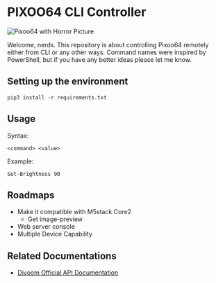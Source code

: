# PIXOO64 CLI Controller

![Pixoo64 with Horror Picture](https://divoom.com/cdn/shop/products/pixoo64.jpg?v=1696662369&width=800)

Welcome, nerds.
This repository is about controlling Pixoo64 remotely either from CLI or any other ways.
Command names were inspired by PowerShell, but if you have any better ideas please let me know.

## Setting up the environment

```shell
pip3 install -r requirements.txt
```

## Usage

Syntax:

```shell
<command> <value>
```

Example:

```shell
Set-Brightness 90
```

## Roadmaps

- Make it compatible with M5stack Core2
  - Get image-preview
- Web server console
- Multiple Device Capability

## Related Documentations

- [Divoom Official API Documentation](https://doc.divoom-gz.com/web/#/12?page_id=610)
